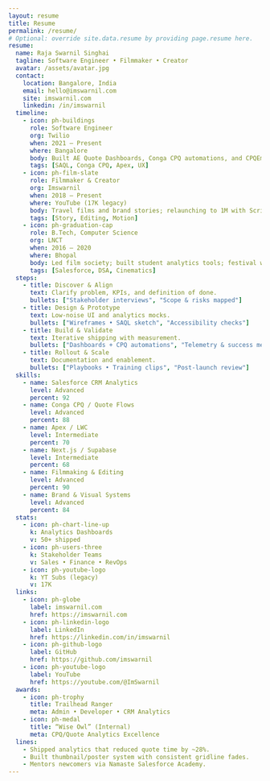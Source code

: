 ```yaml
---
layout: resume
title: Resume
permalink: /resume/
# Optional: override site.data.resume by providing page.resume here.
resume:
  name: Raja Swarnil Singhai
  tagline: Software Engineer • Filmmaker • Creator
  avatar: /assets/avatar.jpg
  contact:
    location: Bangalore, India
    email: hello@imswarnil.com
    site: imswarnil.com
    linkedin: /in/imswarnil
  timeline:
    - icon: ph-buildings
      role: Software Engineer
      org: Twilio
      when: 2021 — Present
      where: Bangalore
      body: Built AE Quote Dashboards, Conga CPQ automations, and CPQEmbeddedAI prototype to reduce quote time ~28%.
      tags: [SAQL, Conga CPQ, Apex, UX]
    - icon: ph-film-slate
      role: Filmmaker & Creator
      org: Imswarnil
      when: 2018 — Present
      where: YouTube (17K legacy)
      body: Travel films and brand stories; relaunching to 1M with Scripts & Trips.
      tags: [Story, Editing, Motion]
    - icon: ph-graduation-cap
      role: B.Tech, Computer Science
      org: LNCT
      when: 2016 — 2020
      where: Bhopal
      body: Led film society; built student analytics tools; festival wins.
      tags: [Salesforce, DSA, Cinematics]
  steps:
    - title: Discover & Align
      text: Clarify problem, KPIs, and definition of done.
      bullets: ["Stakeholder interviews", "Scope & risks mapped"]
    - title: Design & Prototype
      text: Low-noise UI and analytics mocks.
      bullets: ["Wireframes • SAQL sketch", "Accessibility checks"]
    - title: Build & Validate
      text: Iterative shipping with measurement.
      bullets: ["Dashboards + CPQ automations", "Telemetry & success metrics"]
    - title: Rollout & Scale
      text: Documentation and enablement.
      bullets: ["Playbooks • Training clips", "Post-launch review"]
  skills:
    - name: Salesforce CRM Analytics
      level: Advanced
      percent: 92
    - name: Conga CPQ / Quote Flows
      level: Advanced
      percent: 88
    - name: Apex / LWC
      level: Intermediate
      percent: 70
    - name: Next.js / Supabase
      level: Intermediate
      percent: 68
    - name: Filmmaking & Editing
      level: Advanced
      percent: 90
    - name: Brand & Visual Systems
      level: Advanced
      percent: 84
  stats:
    - icon: ph-chart-line-up
      k: Analytics Dashboards
      v: 50+ shipped
    - icon: ph-users-three
      k: Stakeholder Teams
      v: Sales • Finance • RevOps
    - icon: ph-youtube-logo
      k: YT Subs (legacy)
      v: 17K
  links:
    - icon: ph-globe
      label: imswarnil.com
      href: https://imswarnil.com
    - icon: ph-linkedin-logo
      label: LinkedIn
      href: https://linkedin.com/in/imswarnil
    - icon: ph-github-logo
      label: GitHub
      href: https://github.com/imswarnil
    - icon: ph-youtube-logo
      label: YouTube
      href: https://youtube.com/@ImSwarnil
  awards:
    - icon: ph-trophy
      title: Trailhead Ranger
      meta: Admin • Developer • CRM Analytics
    - icon: ph-medal
      title: “Wise Owl” (Internal)
      meta: CPQ/Quote Analytics Excellence
  lines:
    - Shipped analytics that reduced quote time by ~28%.
    - Built thumbnail/poster system with consistent gridline fades.
    - Mentors newcomers via Namaste Salesforce Academy.
---
```



